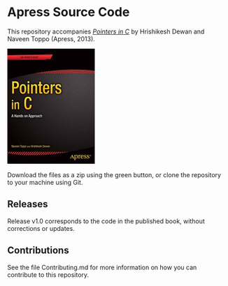 # Apress Source Code

This repository accompanies [*Pointers in C*](http://www.apress.com/9781430259114) by Hrishikesh Dewan and Naveen Toppo (Apress, 2013).

![Cover image](9781430259114.jpg)

Download the files as a zip using the green button, or clone the repository to your machine using Git.

## Releases

Release v1.0 corresponds to the code in the published book, without corrections or updates.

## Contributions

See the file Contributing.md for more information on how you can contribute to this repository.
